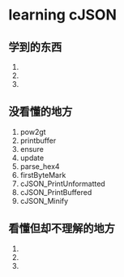 # learning cJSON

## 学到的东西
1. 
2. 
3. 

## 没看懂的地方
1. pow2gt
1. printbuffer
1. ensure
1. update
1. parse_hex4
1. firstByteMark
1. cJSON_PrintUnformatted
1. cJSON_PrintBuffered
1. cJSON_Minify

## 看懂但却不理解的地方
1. 
2. 
3. 
